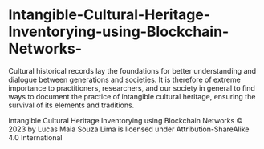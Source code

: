 # Intangible-Cultural-Heritage-Inventorying-using-Blockchain-Networks-
Cultural historical records lay the foundations for better understanding and dialogue between generations and societies.  It is therefore of extreme importance to practitioners, researchers, and our society in general to find ways to document the practice of intangible cultural heritage, ensuring the survival of its elements and traditions.

Intangible Cultural Heritage Inventorying using Blockchain Networks © 2023 by Lucas Maia Souza Lima is licensed under Attribution-ShareAlike 4.0 International 
